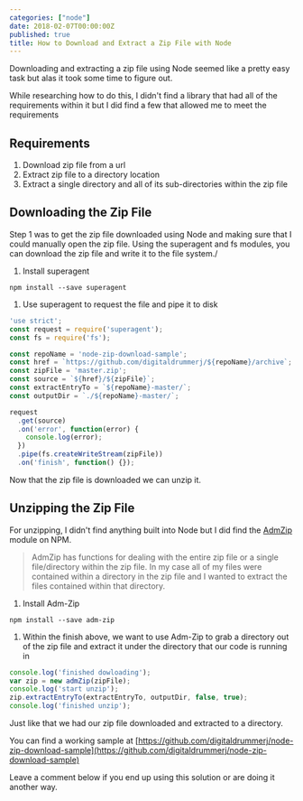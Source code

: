 ```yaml
---
categories: ["node"]
date: 2018-02-07T00:00:00Z
published: true
title: How to Download and Extract a Zip File with Node
---
```


Downloading and extracting a zip file using Node seemed like a pretty easy task but alas it took some time to figure out.

While researching how to do this, I didn't find a library that had all of the requirements within it but I did find a few that allowed me to meet the requirements

## Requirements

1. Download zip file from a url
1. Extract zip file to a directory location
1. Extract a single directory and all of its sub-directories within the zip file

## Downloading the Zip File

Step 1 was to get the zip file downloaded using Node and making sure that I could manually open the zip file. Using the superagent and fs modules, you can download the zip file and write it to the file system./

1. Install superagent

  ```shell
  npm install --save superagent
  ```

1. Use superagent to request the file and pipe it to disk

  ```javascript
  'use strict';
  const request = require('superagent');
  const fs = require('fs');

  const repoName = 'node-zip-download-sample';
  const href = `https://github.com/digitaldrummerj/${repoName}/archive`;
  const zipFile = 'master.zip';
  const source = `${href}/${zipFile}`;
  const extractEntryTo = `${repoName}-master/`;
  const outputDir = `./${repoName}-master/`;

  request
    .get(source)
    .on('error', function(error) {
      console.log(error);
    })
    .pipe(fs.createWriteStream(zipFile))
    .on('finish', function() {});
  ```

Now that the zip file is downloaded we can unzip it.

## Unzipping the Zip File

For unzipping, I didn't find anything built into Node but I did find the [AdmZip](https://www.npmjs.com/package/adm-zip) module on NPM.

> AdmZip has functions for dealing with the entire zip file or a single file/directory within the zip file. In my case all of my files were contained within a directory in the zip file and I wanted to extract the files contained within that directory.

1. Install Adm-Zip

  ```shell
  npm install --save adm-zip
  ```

1. Within the finish above, we want to use Adm-Zip to grab a directory out of the zip file and extract it under the directory that our code is running in

  ```javascript
  console.log('finished dowloading');
  var zip = new admZip(zipFile);
  console.log('start unzip');
  zip.extractEntryTo(extractEntryTo, outputDir, false, true);
  console.log('finished unzip');
  ```

Just like that we had our zip file downloaded and extracted to a directory.

You can find a working sample at [https://github.com/digitaldrummerj/node-zip-download-sample](https://github.com/digitaldrummerj/node-zip-download-sample)

Leave a comment below if you end up using this solution or are doing it another way.
